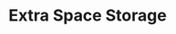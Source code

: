---
title: "Extra Space Storage"
url: /hampton/extra-space-storage-lasalle-avenue/
shop: storage rental
---